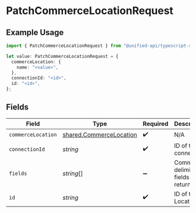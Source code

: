 # PatchCommerceLocationRequest

## Example Usage

```typescript
import { PatchCommerceLocationRequest } from "@unified-api/typescript-sdk/sdk/models/operations";

let value: PatchCommerceLocationRequest = {
  commerceLocation: {
    name: "<value>",
  },
  connectionId: "<id>",
  id: "<id>",
};
```

## Fields

| Field                                                                     | Type                                                                      | Required                                                                  | Description                                                               |
| ------------------------------------------------------------------------- | ------------------------------------------------------------------------- | ------------------------------------------------------------------------- | ------------------------------------------------------------------------- |
| `commerceLocation`                                                        | [shared.CommerceLocation](../../../sdk/models/shared/commercelocation.md) | :heavy_check_mark:                                                        | N/A                                                                       |
| `connectionId`                                                            | *string*                                                                  | :heavy_check_mark:                                                        | ID of the connection                                                      |
| `fields`                                                                  | *string*[]                                                                | :heavy_minus_sign:                                                        | Comma-delimited fields to return                                          |
| `id`                                                                      | *string*                                                                  | :heavy_check_mark:                                                        | ID of the Location                                                        |